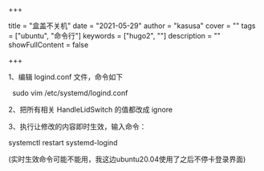 +++

title = "盒盖不关机"
date = "2021-05-29"
author = "kasusa"
cover = ""
tags = ["ubuntu", "命令行"]
keywords = ["hugo2", ""]
description = ""
showFullContent = false

+++

1、编辑 logind.conf 文件，命令如下

   sudo vim /etc/systemd/logind.conf

2、把所有相关 HandleLidSwitch 的值都改成 ignore

3、执行让修改的内容即时生效，输入命令：

systemctl restart systemd-logind

(实时生效命令可能不能用，我这边ubuntu20.04使用了之后不停卡登录界面)

